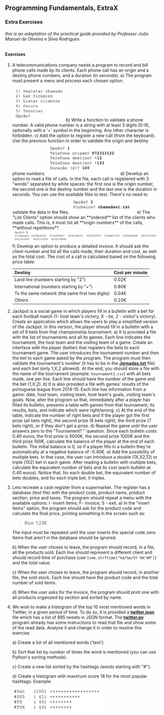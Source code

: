 ## **Programming** Fundamentals, ExtraX

### Extra Exercises

###### this is an adaptation of the practical guide provided by Professor João Manuel de Oliveira e Silva Rodrigues



#### Exercises

1. A telecommunications company needs a program to record and bill phone calls made by its clients. Each phone call has an origin and a destiny phone numbers, and a duration (in seconds).
   a) The program must present a menu and process each chosen option.

   <img src="../../img/xmenu1.png">
   b) Write a function to validate a phone number. A valid phone number is a string with at least 3 digits (0-9), optionally with a '+' symbol in the beginning. Any other character is forbidden.
   c) Add the option to register a new call (from the keyboard). Use the previous function in order to validate the origin and destiny phone numbers.

   <img src="../../img/xcresgister.png">
   d) Develop an option to read a file of calls. In the file, each call is registered with 3 "words" separated by white spaces: the first one is the origin number, the second one is the destiny number and the last one is the duration in seconds. You can use the available files to test. There's no need to validate the data in the files. 

   <img src="../../img/xd.png" style="margin-left:0">
   e) The "List Clients" option should show an **ordered** list of the clients who made calls. This is, it must list all **origin numbers** of the calls, **without repetitions**.   

   <img src="../../img/xeresult.png">
   f) Develop an option to produce a detailed invoice. It should ask the client number and list all the calls made, their duration and cost, as well as the total cost. The cost of a call is calculated based on the following price table:

   | Destiny                                         | Cost per minute |
   | ----------------------------------------------- | --------------- |
   | Land line (numbers starting by "2")             | 0.02€           |
   | International (numbers starting by "+")         | 0.80€           |
   | To the same network (the same first two digits) | 0.04€           |
   | Others                                          | 0.10€           |

   

2. Jackpot is a social game in which players fill in a bulletin with a bet for each football match (1- host team's victory, X - tie, 2 - visitor's victory). Create an application which allows the users to play a simplified version of the Jackpot. In this version, the player should fill in a bulletin with a set of 9 bets from that championship tournament. 
   a) It is provided a file with the list of tournaments and all its games. Each line indicates the tournament, the host team and the visiting team of a game. Create an interface with the player (better) that registers the bets to each tournament game. The user introduces the tournament number and then the bet to each game asked by the program. The program must then validate the tournament's number (it has to be in the **[Jornadas.txt](https://github.com/alexandradecarvalho/programming-fundamentals/blob/main/practical-classes/extraX/Jornadas.txt)** file) and each bet (only 1,X,2 allowed). At the end, you should store a file with the name of the tournament (example: `tournament1.csv`) with all bets made, one per line. Each line should have the number of the game and the bet (1,X,2).
   b) It is also provided a file with games' results of the portuguese league from 2014-15. Each line has information from a game: date, host team, visiting team, host team's goals, visiting team's goals. Now, alter the program so that, immediately after a player has filled its bulletin, presents a table with games from that tournament, its results, bets, and indicate which were right/wrong.
   c) At the end of the table, indicate the number of right bets and if the player got the first prize (all bets right), the second prize (8 bets right), the third prize (7 bets right), or if they don't get a prize.
   d) Repeat the game until the user answers zero to the "Tournament? " question. Since each bulletin costs 0.40 euros, the first prize is 5000€, the second prize 1000€ and the third prize 100€, calculate the balance of the player at the end of each bulletin. The initial balance is 0, so if a player fills in a bulletin they're automatically at a negative balance of -0.40€.
   e) Add the possibility of multiple bets. In that case, the user can introduce a double (1X,X2,12) or triple (1X2) bet in each game. After reading a bulletin with multiple bets, calculate the equivalent number of bets and its cost (each bulletin at 0.40 euros). Notice that, for each double bet, the equivalent number of bets doubles, and for each triple bet, it triples. 

3. Lets recreate a cash register from a supermarket. The register has a database (text file) with the product code, product name, product section, price and taxes. The program should repeat a menu with the available options: I -insert items; F- invoice; S - exit.
   a) In the "insert items" option, the program should ask for the product code and calculate the final price, printing something in the screen such as:

   > Rice: 1.23€

   The input must be repeated until the user inserts the special code zero. Items that aren't in the database should be ignored.

   b) When the user choses to leave, the program should record, in a file, all the products sold. Each line should represent a different client and should record time of purchase (use `time.strftime("%d/%m/%Y %H:%M")`) and the total value.

   c) When the user choses to leave, the program should record, in another file, the sold stock. Each line should have the product code and the total number of sold items.

   d) When the user asks for the invoice, the program should print one with all products organized by section and sorted by name. 

4. We wish to make a histogram of the top 10 most mentioned words in Twitter, in a given period of time. To do so, it is provided a **[twitter.json](https://github.com/alexandradecarvalho/programming-fundamentals/blob/main/practical-classes/extraX/twitter.json)** file which has a list of 895 tweets in JSON format. The **[twitter.py](https://github.com/alexandradecarvalho/programming-fundamentals/blob/main/practical-classes/extraX/twitter.py)** program already has some instructions to read that file and show some of the read data. Analyse it and change it in order to resolve this exercise.

   a) Create a list of all mentioned words ('text').

   b) Sort that list by number of times the word is mentioned (you can use Python's sorting methods).

   c) Create a new list sorted by the hashtags (words starting with "#").

   d) Create a histogram with maximum score 18 for the most popular hashtags. Example:

   <img src="../../img/x4hist.png">  

